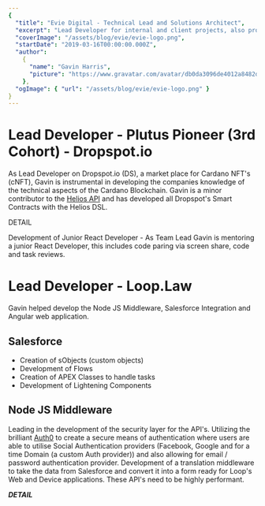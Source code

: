 ```yaml
---
{
  "title": "Evie Digital - Technical Lead and Solutions Architect",
  "excerpt": "Lead Developer for internal and client projects, also provide Evie's clients Architectural support with the rollout of CEL Mobile",
  "coverImage": "/assets/blog/evie/evie-logo.png",
  "startDate": "2019-03-16T00:00:00.000Z",
  "author":
    {
      "name": "Gavin Harris",
      "picture": "https://www.gravatar.com/avatar/db0da3096de4012a8482db72d561a279"
    },
  "ogImage": { "url": "/assets/blog/evie/evie-logo.png" }
}
---
```

# Lead Developer - Plutus Pioneer (3rd Cohort) - Dropspot.io

As Lead Developer on Dropspot.io (DS), a market place for Cardano NFT's (cNFT), Gavin is instrumental in developing the companies knowledge of the technical aspects of the Cardano Blockchain.
Gavin is a minor contributor to the <a href="https://github.com/Hyperion-BT/helios">Helios API</a> and has developed all Dropspot's Smart Contracts with the Helios DSL.

DETAIL

Development of Junior React Developer - As Team Lead Gavin is mentoring a junior React Developer, this includes code paring via screen share, code and task reviews.


# Lead Developer - Loop.Law

Gavin helped develop the Node JS Middleware, Salesforce Integration and Angular web application.

## Salesforce

* Creation of sObjects (custom objects)
* Development of Flows
* Creation of APEX Classes to handle tasks
* Development of Lightening Components

## Node JS Middleware

Leading in the development of the security layer for the API's. Utilizing the brilliant [Auth0](https://www.auth0.com) to create a secure means of authentication
where users are able to utilise Social Authentication providers (Facebook, Google and for a time Domain (a custom Auth provider)) and also allowing for email / password authentication provider.
Development of a translation middleware to take the data from Salesforce and convert it into a form ready for Loop's Web and Device applications.
These API's need to be highly performant.

*******DETAIL*******

